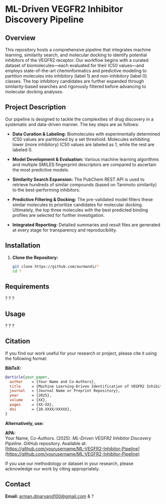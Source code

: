 # ML-Driven VEGFR2 Inhibitor Discovery Pipeline

## Overview
This repository hosts a comprehensive pipeline that integrates machine learning, similarity search, and molecular docking to identify potential inhibitors of the VEGFR2 receptor. Our workflow begins with a curated dataset of biomolecules—each evaluated for their IC50 values—and employs state-of-the-art cheminformatics and predictive modeling to partition molecules into inhibitory (label 1) and non-inhibitory (label 0) classes. The top inhibitory candidates are further expanded through similarity-based searches and rigorously filtered before advancing to molecular docking analyses.

## Project Description
Our pipeline is designed to tackle the complexities of drug discovery in a systematic and data-driven manner. The key steps are as follows:
- **Data Curation & Labeling:** Biomolecules with experimentally determined IC50 values are partitioned by a set threshold. Molecules exhibiting lower (more inhibitory) IC50 values are labeled as 1, while the rest are labeled 0.
  
- **Model Development & Evaluation:** Various machine learning algorithms and multiple SMILES fingerprint descriptors are compared to ascertain the most predictive models.
  
- **Similarity Search Expansion:** The PubChem REST API is used to retrieve hundreds of similar compounds (based on Tanimoto similarity) to the best-performing inhibitors.
  
- **Predictive Filtering & Docking:** The pre-validated model filters these similar molecules to prioritize candidates for molecular docking. Ultimately, the top three molecules with the best predicted binding profiles are selected for further investigation.
  
- **Integrated Reporting:** Detailed summaries and result files are generated at every stage for transparency and reproducibility.

## Installation

1. **Clone the Repository:**
   ```bash
   git clone https://github.com/aurmandi/?
   cd ?
## Requirements
?
?
?
## Usage
?
?
?
## Citation
If you find our work useful for your research or project, please cite it using the following format:

**BibTeX:**
```bibtex
@article{your_paper,
  author    = {Your Name and Co-Authors},
  title     = {Machine Learning-Driven Identification of VEGFR2 Inhibitors: An Integrated Computational Approach},
  journal   = {Journal Name or Preprint Repository},
  year      = {2025},
  volume    = {XX},
  pages     = {XX-XX},
  doi       = {10.XXXX/XXXXX},
}
```

**Alternatively, use:**

**APA:**  
Your Name, Co-Authors. (2025). *ML-Driven VEGFR2 Inhibitor Discovery Pipeline*. GitHub repository. Available at: [https://github.com/yourusername/ML-VEGFR2-Inhibitor-Pipeline](https://github.com/yourusername/ML-VEGFR2-Inhibitor-Pipeline)

If you use our methodology or dataset in your research, please acknowledge our work by citing appropriately.

## Contact
**Email:**
arman.dinarvand100@gmail.com & ?
